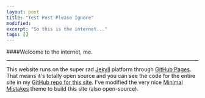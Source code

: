 ```yaml
---
layout: post
title: "Test Post Please Ignore"
modified:
excerpt: "So this is the internet..."
tags: []
---
```


####Welcome to the internet, me.
___
 This website runs on the super rad [Jekyll](https://jekyllrb.com/) platform through [GitHub Pages](https://pages.github.com/). That means it's totally open source and you can see the code for the entire site in my [GitHub repo for this site](https://github.com/ethanagbaker/ethanagbaker.github.io). I've modified the very nice [Minimal Mistakes](https://mmistakes.github.io/minimal-mistakes/) theme to build this site (also open-source).

